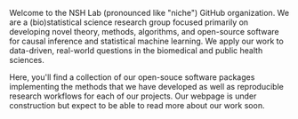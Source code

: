 Welcome to the NSH Lab (pronounced like "niche") GitHub organization. We are a
(bio)statistical science research group focused primarily on developing novel
theory, methods, algorithms, and open-source software for causal inference and
statistical machine learning. We apply our work to data-driven, real-world
questions in the biomedical and public health sciences.

Here, you'll find a collection of our open-souce software packages implementing
the methods that we have developed as well as reproducible research workflows
for each of our projects. Our webpage is under construction but expect to be
able to read more about our work soon.
